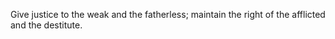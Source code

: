 Give justice to the weak and the fatherless; maintain the right of the afflicted and the destitute.
